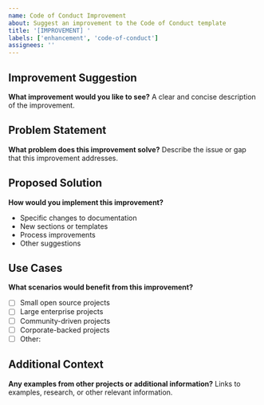 ```yaml
---
name: Code of Conduct Improvement
about: Suggest an improvement to the Code of Conduct template
title: '[IMPROVEMENT] '
labels: ['enhancement', 'code-of-conduct']
assignees: ''
---
```


## Improvement Suggestion

**What improvement would you like to see?**
A clear and concise description of the improvement.

## Problem Statement

**What problem does this improvement solve?**
Describe the issue or gap that this improvement addresses.

## Proposed Solution

**How would you implement this improvement?**
- Specific changes to documentation
- New sections or templates
- Process improvements
- Other suggestions

## Use Cases

**What scenarios would benefit from this improvement?**
- [ ] Small open source projects
- [ ] Large enterprise projects
- [ ] Community-driven projects
- [ ] Corporate-backed projects
- [ ] Other: 

## Additional Context

**Any examples from other projects or additional information?**
Links to examples, research, or other relevant information.
